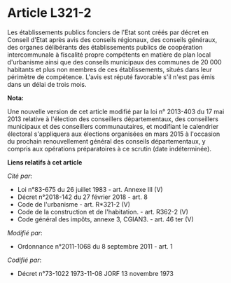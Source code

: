 # Article L321-2

Les établissements publics fonciers de l'Etat sont créés par décret en Conseil d'Etat après avis des conseils régionaux, des
conseils généraux, des organes délibérants des établissements publics de coopération intercommunale à fiscalité propre
compétents en matière de plan local d'urbanisme ainsi que des conseils municipaux des communes de 20 000 habitants et plus
non membres de ces établissements, situés dans leur périmètre de compétence. L'avis est réputé favorable s'il n'est pas émis
dans un délai de trois mois.

**Nota:**

Une nouvelle version de cet article modifié par la loi n° 2013-403 du 17 mai 2013 relative à l'élection des conseillers
départementaux, des conseillers municipaux et des conseillers communautaires, et modifiant le calendrier électoral
s'appliquera aux élections organisées en mars 2015 à l'occasion du prochain renouvellement général des conseils
départementaux, y compris aux opérations préparatoires à ce scrutin (date indéterminée).

**Liens relatifs à cet article**

_Cité par_:

  - Loi n°83-675 du 26 juillet 1983 - art. Annexe III (V)
  - Décret n°2018-142 du 27 février 2018 - art. 8
  - Code de l'urbanisme - art. R*321-2 (V)
  - Code de la construction et de l'habitation. - art. R362-2 (V)
  - Code général des impôts, annexe 3, CGIAN3. - art. 46 ter (V)

_Modifié par_:

  - Ordonnance n°2011-1068 du 8 septembre 2011 - art. 1

_Codifié par_:

  - Décret n°73-1022 1973-11-08 JORF 13 novembre 1973
